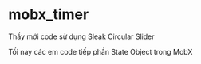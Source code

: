 # mobx_timer

Thầy mới code sử dụng Sleak Circular Slider

Tối nay các em code tiếp phần State Object trong MobX